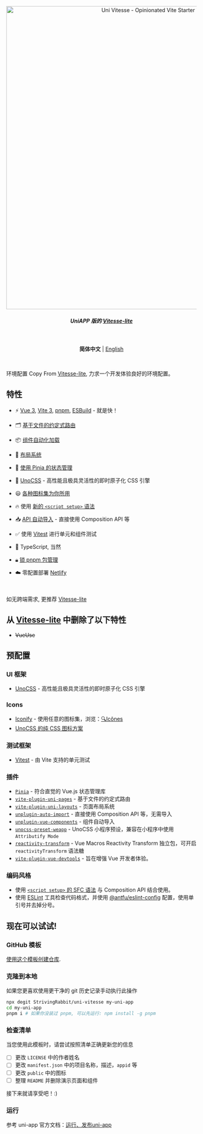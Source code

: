 <p align='center'>
  <img src='https://user-images.githubusercontent.com/36911513/247957726-7a8469f5-5ea2-413a-86f7-31a71eac4392.png' alt='Uni Vitesse - Opinionated Vite Starter Template' width='800'/>
</p>

<h5 align='center'>
<b>UniAPP 版的 <a href="https://github.com/antfu/vitesse-lite">Vitesse-lite</a></b>
</h5>

<br/>

<p align='center'>
<b>简体中文</b> | <a href="https://github.com/Ares-Chang/uni-vitesse/blob/master/README.en-US.md">English</a>
</p>

<br/>

环境配置 Copy From [Vitesse-lite](https://github.com/antfu/vitesse-lite), 力求一个开发体验良好的环境配置。

## 特性

- ⚡️ [Vue 3](https://github.com/vuejs/core), [Vite 3](https://github.com/vitejs/vite), [pnpm](https://pnpm.io/), [ESBuild](https://github.com/evanw/esbuild) - 就是快！

- 🗂 [基于文件的约定式路由](https://github.com/Ares-Chang/uni-vitesse/tree/master/src/pages)

- 📦 [组件自动化加载](https://github.com/Ares-Chang/uni-vitesse/blob/master/src/components)

- 📑 [布局系统](https://github.com/Ares-Chang/uni-vitesse/tree/master/src/layouts)

- 🍍 [使用 Pinia 的状态管理](https://pinia.vuejs.org)

- 🎨 [UnoCSS](https://github.com/unocss/unocss) - 高性能且极具灵活性的即时原子化 CSS 引擎

- 😃 [各种图标集为你所用](https://github.com/antfu/unocss/tree/main/packages/preset-icons)

- 🔥 使用 [新的 `<script setup>` 语法](https://github.com/vuejs/rfcs/pull/227)

- 📥 [API 自动导入](https://github.com/Ares-Chang/uni-vitesse/tree/master/src/composables) - 直接使用 Composition API 等

- ✅ 使用 [Vitest](https://vitest.dev/) 进行单元和组件测试

- 🦾 TypeScript, 当然

- 🔒︎ [锁 pnpm 包管理](https://pnpm.io/only-allow-pnpm)

- ☁️ 零配置部署 [Netlify](https://www.netlify.com/)

<br>

如无跨端需求, 更推荐 [Vitesse-lite](https://github.com/antfu/vitesse-lite)

## 从 [Vitesse-lite](https://github.com/antfu/vitesse-lite) 中删除了以下特性

- ~~VueUse~~

## 预配置

### UI 框架

- [UnoCSS](https://github.com/antfu/unocss) - 高性能且极具灵活性的即时原子化 CSS 引擎

### Icons

- [Iconify](https://iconify.design) - 使用任意的图标集，浏览：[🔍Icônes](https://icones.netlify.app/)
- [UnoCSS 的纯 CSS 图标方案](https://github.com/antfu/unocss/tree/main/packages/preset-icons)

### 测试框架

- [Vitest](https://github.com/vitest-dev/vitest) - 由 Vite 支持的单元测试

### 插件

- [`Pinia`](https://pinia.vuejs.org) - 符合直觉的 Vue.js 状态管理库
- [`vite-plugin-uni-pages`](https://github.com/uni-helper/vite-plugin-uni-pages) - 基于文件的约定式路由
- [`vite-plugin-uni-layouts`](https://github.com/uni-helper/vite-plugin-uni-layouts) - 页面布局系统
- [`unplugin-auto-import`](https://github.com/antfu/unplugin-auto-import) - 直接使用 Composition API 等，无需导入
- [`unplugin-vue-components`](https://github.com/antfu/unplugin-vue-components) - 组件自动导入
- [`unocss-preset-weapp`](https://github.com/MellowCo/unocss-preset-weapp) - UnoCSS 小程序预设，兼容在小程序中使用 `Attributify Mode`
- [`reactivity-transform`](https://vue-macros.sxzz.moe/features/reactivity-transform.html) - Vue Macros Reactivity Transform 独立包，可开启 `reactivityTransform` 语法糖
- [`vite-plugin-vue-devtools`](https://github.com/webfansplz/vite-plugin-vue-devtools) - 旨在增强 Vue 开发者体验。

### 编码风格

- 使用 [`<script setup>` 的 SFC 语法](https://github.com/vuejs/rfcs/pull/227) 与 Composition API 结合使用。
- 使用 [ESLint](https://eslint.org/) 工具检查代码格式，并使用 [@antfu/eslint-config](https://github.com/antfu/eslint-config) 配置，使用单引号并去掉分号。

## 现在可以试试!

### GitHub 模板

[使用这个模板创建仓库](https://github.com/StrivingRabbit/uni-vitesse/generate).

### 克隆到本地

如果您更喜欢使用更干净的 git 历史记录手动执行此操作

```bash
npx degit StrivingRabbit/uni-vitesse my-uni-app
cd my-uni-app
pnpm i # 如果你没装过 pnpm, 可以先运行: npm install -g pnpm
```

### 检查清单

当您使用此模板时，请尝试按照清单正确更新您的信息

- [ ] 更改 `LICENSE` 中的作者姓名
- [ ] 更改 `manifest.json` 中的项目名称，描述，`appid` 等
- [ ] 更改 `public` 中的图标
- [ ] 整理 `README` 并删除演示页面和组件

接下来就请享受吧！:)

### 运行

参考 uni-app 官方文档：[运行、发布uni-app](https://uniapp.dcloud.net.cn/quickstart-cli.html#%E8%BF%90%E8%A1%8C%E3%80%81%E5%8F%91%E5%B8%83uni-app)
